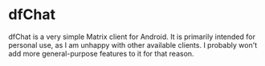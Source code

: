 # dfChat

dfChat is a very simple Matrix client for Android. It is primarily intended for personal use,
as I am unhappy with other available clients. I probably won't add more general-purpose features to
it for that reason.